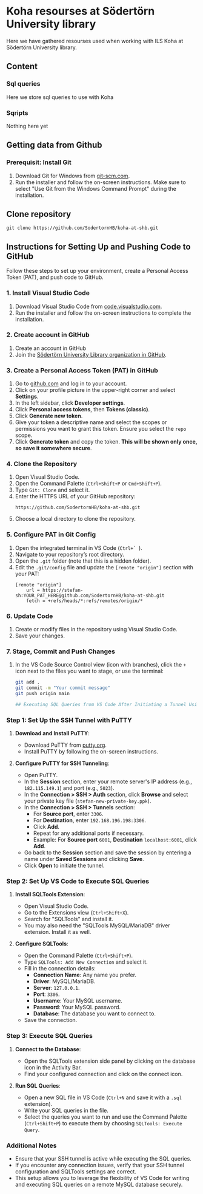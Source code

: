 # Koha resourses at Södertörn University library

Here we have gathered resourses used when working with ILS Koha at Södertörn University library. 

## Content

### Sql queries 

Here we store sql queries to use with Koha 

### Sqripts 

Nothing here yet 

## Getting data from Github

### Prerequisit: Install Git

1. Download Git for Windows from [git-scm.com](https://git-scm.com/download/win).
2. Run the installer and follow the on-screen instructions. Make sure to select "Use Git from the Windows Command Prompt" during the installation.

## Clone repository 

`git clone https://github.com/SodertornHB/koha-at-shb.git` 

## Instructions for Setting Up and Pushing Code to GitHub

Follow these steps to set up your environment, create a Personal Access Token (PAT), and push code to GitHub.

### 1. Install Visual Studio Code

1. Download Visual Studio Code from [code.visualstudio.com](https://code.visualstudio.com/).
2. Run the installer and follow the on-screen instructions to complete the installation.

### 2. Create account in GitHub

1. Create an account in GitHub 
1. Join the [Södertörn University Library organization in GitHub](https://github.com/SodertornHB). 

### 3. Create a Personal Access Token (PAT) in GitHub

1. Go to [github.com](https://github.com) and log in to your account.
2. Click on your profile picture in the upper-right corner and select **Settings**.
3. In the left sidebar, click **Developer settings**.
4. Click **Personal access tokens**, then **Tokens (classic)**.
5. Click **Generate new token**.
6. Give your token a descriptive name and select the scopes or permissions you want to grant this token. Ensure you select the `repo` scope.
7. Click **Generate token** and copy the token. **This will be shown only once, so save it somewhere secure**.

### 4. Clone the Repository

1. Open Visual Studio Code.
2. Open the Command Palette (`Ctrl+Shift+P` or `Cmd+Shift+P`).
3. Type `Git: Clone` and select it.
4. Enter the HTTPS URL of your GitHub repository:
   ```plaintext
   https://github.com/SodertornHB/koha-at-shb.git
5. Choose a local directory to clone the repository.

### 5. Configure PAT in Git Config

1. Open the integrated terminal in VS Code (``Ctrl+` ``).
2. Navigate to your repository’s root directory.
3. Open the `.git` folder (note that this is a hidden folder).
4. Edit the `.git/config` file and update the `[remote "origin"]` section with your PAT:
   ```plaintext
   [remote "origin"]
       url = https://stefan-sh:YOUR_PAT_HERE@github.com/SodertornHB/koha-at-shb.git
       fetch = +refs/heads/*:refs/remotes/origin/*
### 6. Update Code

1. Create or modify files in the repository using Visual Studio Code.
2. Save your changes.

### 7. Stage, Commit and Push Changes

1. In the VS Code Source Control view (icon with branches), click the `+` icon next to the files you want to stage, or use the terminal:
   ```bash
   git add .
   git commit -m "Your commit message"
   git push origin main

   ## Executing SQL Queries from VS Code After Initiating a Tunnel Using PuTTY

### Step 1: Set Up the SSH Tunnel with PuTTY

1. **Download and Install PuTTY**:
   - Download PuTTY from [putty.org](https://www.putty.org/).
   - Install PuTTY by following the on-screen instructions.

2. **Configure PuTTY for SSH Tunneling**:
   - Open PuTTY.
   - In the **Session** section, enter your remote server's IP address (e.g., `182.115.149.1`) and port (e.g., `5023`).
   - In the **Connection > SSH > Auth** section, click **Browse** and select your private key file (`stefan-new-private-key.ppk`).
   - In the **Connection > SSH > Tunnels** section:
     - For **Source port**, enter `3306`.
     - For **Destination**, enter `192.168.196.198:3306`.
     - Click **Add**.
     - Repeat for any additional ports if necessary.
     - Example: For **Source port** `6001`, **Destination** `localhost:6001`, click **Add**.
   - Go back to the **Session** section and save the session by entering a name under **Saved Sessions** and clicking **Save**.
   - Click **Open** to initiate the tunnel.

### Step 2: Set Up VS Code to Execute SQL Queries

1. **Install SQLTools Extension**:
   - Open Visual Studio Code.
   - Go to the Extensions view (`Ctrl+Shift+X`).
   - Search for "SQLTools" and install it.
   - You may also need the "SQLTools MySQL/MariaDB" driver extension. Install it as well.

2. **Configure SQLTools**:
   - Open the Command Palette (`Ctrl+Shift+P`).
   - Type `SQLTools: Add New Connection` and select it.
   - Fill in the connection details:
     - **Connection Name**: Any name you prefer.
     - **Driver**: MySQL/MariaDB.
     - **Server**: `127.0.0.1`.
     - **Port**: `3306`.
     - **Username**: Your MySQL username.
     - **Password**: Your MySQL password.
     - **Database**: The database you want to connect to.
   - Save the connection.

### Step 3: Execute SQL Queries

1. **Connect to the Database**:
   - Open the SQLTools extension side panel by clicking on the database icon in the Activity Bar.
   - Find your configured connection and click on the connect icon.

2. **Run SQL Queries**:
   - Open a new SQL file in VS Code (`Ctrl+N` and save it with a `.sql` extension).
   - Write your SQL queries in the file.
   - Select the queries you want to run and use the Command Palette (`Ctrl+Shift+P`) to execute them by choosing `SQLTools: Execute Query`.

### Additional Notes

- Ensure that your SSH tunnel is active while executing the SQL queries.
- If you encounter any connection issues, verify that your SSH tunnel configuration and SQLTools settings are correct.
- This setup allows you to leverage the flexibility of VS Code for writing and executing SQL queries on a remote MySQL database securely.

